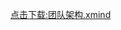 
<a href="https://hitszrm.github.io/wiki/information/团队架构/团队架构.xmind" download="团队架构.xmind">点击下载:团队架构.xmind</a>

[^_^]: (date:2020-05-10)
